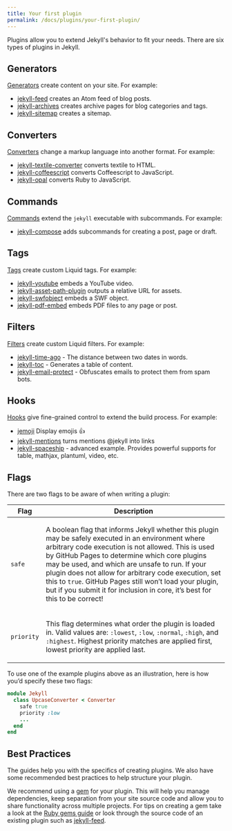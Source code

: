 ```yaml
---
title: Your first plugin
permalink: /docs/plugins/your-first-plugin/
---
```


Plugins allow you to extend Jekyll's behavior to fit your needs. There are six
types of plugins in Jekyll.

## Generators

[Generators](/docs/plugins/generators/) create content on your site.
For example:

* [jekyll-feed](https://github.com/jekyll/jekyll-feed) creates an Atom feed of
blog posts.
* [jekyll-archives](https://github.com/jekyll/jekyll-archives) creates archive
pages for blog categories and tags.
* [jekyll-sitemap](https://github.com/jekyll/jekyll-sitemap) creates a sitemap.

## Converters

[Converters](/docs/plugins/converters/) change a markup language into another
format. For example:

* [jekyll-textile-converter](https://github.com/jekyll/jekyll-textile-converter)
converts textile to HTML.
* [jekyll-coffeescript](https://github.com/jekyll/jekyll-coffeescript) converts
Coffeescript to JavaScript.
* [jekyll-opal](https://github.com/jekyll/jekyll-opal) converts Ruby to
JavaScript.

## Commands

[Commands](/docs/plugins/commands/) extend the `jekyll` executable with
subcommands. For example:

* [jekyll-compose](https://github.com/jekyll/jekyll-compose) adds subcommands
for creating a post, page or draft.

## Tags

[Tags](/docs/plugins/tags/) create custom Liquid tags. For example:

* [jekyll-youtube](https://github.com/dommmel/jekyll-youtube) embeds a YouTube
video.
* [jekyll-asset-path-plugin](https://github.com/samrayner/jekyll-asset-path-plugin)
outputs a relative URL for assets.
* [jekyll-swfobject](https://github.com/sectore/jekyll-swfobject) embeds a SWF
object.
* [jekyll-pdf-embed](https://github.com/MihajloNesic/jekyll-pdf-embed) embeds PDF files to any page or post.

## Filters

[Filters](/docs/plugins/filters/) create custom Liquid filters. For example:

* [jekyll-time-ago](https://github.com/markets/jekyll-timeago) - The distance
between two dates in words.
* [jekyll-toc](https://github.com/toshimaru/jekyll-toc) - Generates a table of
content.
* [jekyll-email-protect](https://github.com/vwochnik/jekyll-email-protect) -
Obfuscates emails to protect them from spam bots.

## Hooks

[Hooks](/docs/plugins/hooks/) give fine-grained control to extend the build
process. For example:

* [jemoji](https://github.com/jekyll/jemoji) Display emojis :+1: 
* [jekyll-mentions](https://github.com/jekyll/jekyll-mentions) turns mentions @jekyll into links
* [jekyll-spaceship](https://github.com/jeffreytse/jekyll-spaceship) - advanced example. Provides
powerful supports for table, mathjax, plantuml, video, etc.

## Flags

There are two flags to be aware of when writing a plugin:

<div class="mobile-side-scroller">
<table>
  <thead>
    <tr>
      <th>Flag</th>
      <th>Description</th>
    </tr>
  </thead>
  <tbody>
    <tr>
      <td>
        <p><code>safe</code></p>
      </td>
      <td>
        <p>
          A boolean flag that informs Jekyll whether this plugin may be safely
          executed in an environment where arbitrary code execution is not
          allowed. This is used by GitHub Pages to determine which core plugins
          may be used, and which are unsafe to run. If your plugin does not
          allow for arbitrary code execution, set this to <code>true</code>.
          GitHub Pages still won’t load your plugin, but if you submit it for
          inclusion in core, it’s best for this to be correct!
        </p>
      </td>
    </tr>
    <tr>
      <td>
        <p><code>priority</code></p>
      </td>
      <td>
        <p>
          This flag determines what order the plugin is loaded in. Valid values
          are: <code>:lowest</code>, <code>:low</code>, <code>:normal</code>,
          <code>:high</code>, and <code>:highest</code>. Highest priority
          matches are applied first, lowest priority are applied last.
        </p>
      </td>
    </tr>
  </tbody>
</table>
</div>

To use one of the example plugins above as an illustration, here is how you’d
specify these two flags:

```ruby
module Jekyll
  class UpcaseConverter < Converter
    safe true
    priority :low
    ...
  end
end
```

## Best Practices

The guides help you with the specifics of creating plugins. We also have some
recommended best practices to help structure your plugin.

We recommend using a [gem](/docs/ruby-101/#gems) for your plugin. This will
help you manage dependencies, keep separation from your site source code and
allow you to share functionality across multiple projects. For tips on creating
a gem take a look at the
[Ruby gems guide](https://guides.rubygems.org/make-your-own-gem/) or look
through the source code of an existing plugin such as
[jekyll-feed](https://github.com/jekyll/jekyll-feed).
